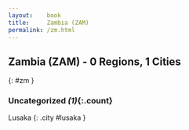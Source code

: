 ```yaml
---
layout:    book
title:     Zambia (ZAM)
permalink: /zm.html
---
```


## Zambia (ZAM) - 0 Regions, 1 Cities
{: #zm }





### Uncategorized _(1)_{:.count}


Lusaka  {: .city #lusaka } <br>


 
